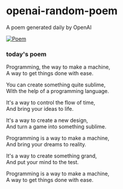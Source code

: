 
# openai-random-poem
 A poem generated daily by OpenAI

[![Poem](https://github.com/fbiego/openai-random-poem/actions/workflows/main.yml/badge.svg)](https://github.com/fbiego/openai-random-poem/actions/workflows/main.yml)

### today's poem  
  
Programming, the way to make a machine,  
A way to get things done with ease.  
  
You can create something quite sublime,  
With the help of a programming language.  
  
It's a way to control the flow of time,  
And bring your ideas to life.  
  
It's a way to create a new design,  
And turn a game into something sublime.  
  
Programming is a way to make a machine,  
And bring your dreams to reality.  
  
It's a way to create something grand,  
And put your mind to the test.  
  
Programming is a way to make a machine,  
A way to get things done with ease.